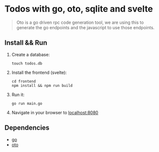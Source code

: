 # Todos with go, oto, sqlite and svelte

> Oto is a go driven rpc code generation tool, we are using this to generate the go endpoints and the javascript to use those endpoints.

## Install && Run

1. Create a database:
   ```
   touch todos.db
   ```
1. Install the frontend (svelte):
   ```
   cd frontend
   npm install && npm run build
   ```
1. Run it:
   ```
   go run main.go
   ```
1. Navigate in your browser to [localhost:8080](http://localhost:8080)

## Dependencies

- [go](https://golang.org)
- [oto](https://github.com/pacedotdev/oto)
